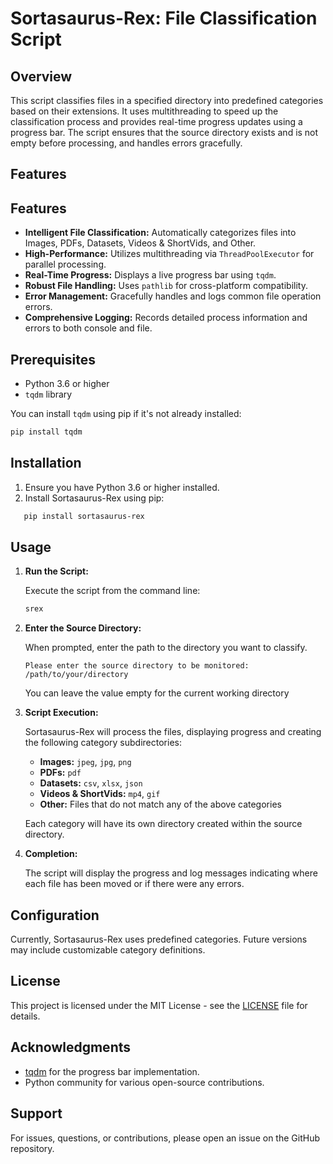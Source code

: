 # Sortasaurus-Rex: File Classification Script

## Overview

This script classifies files in a specified directory into predefined categories based on their extensions. It uses multithreading to speed up the classification process and provides real-time progress updates using a progress bar. The script ensures that the source directory exists and is not empty before processing, and handles errors gracefully.

## Features
## Features

- **Intelligent File Classification:** Automatically categorizes files into Images, PDFs, Datasets, Videos & ShortVids, and Other.
- **High-Performance:** Utilizes multithreading via `ThreadPoolExecutor` for parallel processing.
- **Real-Time Progress:** Displays a live progress bar using `tqdm`.
- **Robust File Handling:** Uses `pathlib` for cross-platform compatibility.
- **Error Management:** Gracefully handles and logs common file operation errors.
- **Comprehensive Logging:** Records detailed process information and errors to both console and file.

## Prerequisites

- Python 3.6 or higher
- `tqdm` library

You can install `tqdm` using pip if it's not already installed:
```bash
pip install tqdm
```

## Installation

1. Ensure you have Python 3.6 or higher installed.
2. Install Sortasaurus-Rex using pip:

```bash
   pip install sortasaurus-rex
```

## Usage

1. **Run the Script:**

   Execute the script from the command line:

   ```bash
   srex
   ```

2. **Enter the Source Directory:**

   When prompted, enter the path to the directory you want to classify.

   ```plaintext
   Please enter the source directory to be monitored: /path/to/your/directory
   ```
   You can leave the value empty for the current working directory

3. **Script Execution:**

   Sortasaurus-Rex will process the files, displaying progress and creating the following category subdirectories:
   
   - **Images:** `jpeg`, `jpg`, `png`
   - **PDFs:** `pdf`
   - **Datasets:** `csv`, `xlsx`, `json`
   - **Videos & ShortVids:** `mp4`, `gif`
   - **Other:** Files that do not match any of the above categories

   Each category will have its own directory created within the source directory.

4. **Completion:**

   The script will display the progress and log messages indicating where each file has been moved or if there were any errors.

## Configuration

Currently, Sortasaurus-Rex uses predefined categories. Future versions may include customizable category definitions.

## License

This project is licensed under the MIT License - see the [LICENSE](LICENSE) file for details.

## Acknowledgments

- [tqdm](https://github.com/tqdm/tqdm) for the progress bar implementation.
- Python community for various open-source contributions.

## Support
For issues, questions, or contributions, please open an issue on the GitHub repository.